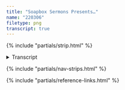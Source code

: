 ```yaml
---
title: "Soapbox Sermons Presents…"
name: "220306"
filetype: png
transcript: true
---
```


{% include "partials/strip.html" %}

<details closed>
<summary>Transcript</summary>

## {{ title }}
*Published on {{ page.date.toDateString() }}*

### Panel One 
Piggins - [learn more about Piggins][p]: Swell! Welcome to this edition of ye ole sweet Hellbox! It is with some amount of irony that the Boxx presents to you a little dollap o’ wisdom—a ‘spin’! —if ya will—on the Golden Rule of old…

### Panel Two
Piggins: I mean… Take it as you may. But wow it really offers some tasty nuance. So let’s not bury the damn lede much longer! …It’s the ‘Reverse Golden Rule’. That’s right!—We’re reverse’n the polarity!!

### Panel Three
Piggins: Like so many plot wrap-ups, with the final commercial break dispensed with… “Whatever you don’t want done to you, do not do to another”[^1] Simple huh? It’s more applicable to the unforced notion ya see…

### Panel Four
Piggins: Say—those that stream out of your default state—aside from your unique nature—keepin’ that to tha side ‘cos damn! Are we not just a series of states?? We’re tryin’ ta keep to together, that’s all… But the default state sure is a doozy!

<!--FOOTNOTES-->
<!-- [^1]: foo "bar" -->

---
</details>

{% include "partials/nav-strips.html" %}

{% include "partials/reference-links.html" %}

